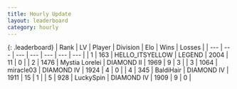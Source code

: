 ```yaml
---
title: Hourly Update
layout: leaderboard
category: hourly
---
```


{: .leaderboard}
| Rank | LV | Player | Division | Elo | Wins | Losses |
| --- | --- | --- | --- | --- | --- | --- |
| <span data-change="0">1</span> | 163 | <span title="ID: 528147">HELLO_ITSYELLOW</span> | LEGEND | <span data-change="0">2004</span> | <span data-change="0">11</span> | <span data-change="0">0</span> |
| <span data-change="0">2</span> | 1476 | <span title="ID: 315148">Mystia Lorelei</span> | DIAMOND II | <span data-change="14">1969</span> | <span data-change="2">9</span> | <span data-change="0">3</span> |
| <span data-change="2">3</span> | 1064 | <span title="ID: 416373">miracle03</span> | DIAMOND IV | <span data-change="32">1924</span> | <span data-change="3">4</span> | <span data-change="0">0</span> |
| <span data-change="-1">4</span> | 345 | <span title="ID: 374160">BaldiHair</span> | DIAMOND IV | <span data-change="0">1911</span> | <span data-change="0">15</span> | <span data-change="0">1</span> |
| <span data-change="3">5</span> | 928 | <span title="ID: 498412">LuckySpin</span> | DIAMOND IV | <span data-change="51">1909</span> | <span data-change="4">9</span> | <span data-change="0">0</span> |
